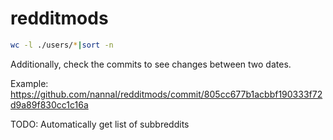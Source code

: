 # redditmods
```sh
wc -l ./users/*|sort -n
```

Additionally, check the commits to see changes between two dates.

Example: https://github.com/nannal/redditmods/commit/805cc677b1acbbf190333f72d9a89f830cc1c16a

TODO: Automatically get list of subbreddits
